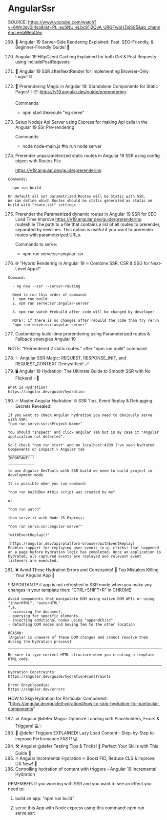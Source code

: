 # AngularSsr

SOURCE: https://www.youtube.com/watch?v=6Wn3sy0j4so&list=PL_euSNU_eLbc91j2QvA_URGFwbHZsjS95&ab_channel=LeelaWebDev

169. 🌟 Angular 19 Server-Side Rendering Explained: Fast, SEO-Friendly, & Beginner-Friendly Guide! 🚀
170. Angular 19 HttpClient Caching Explained for both Get & Post Requests using includePostRequests
171. 🚀 Angular 19 SSR afterNextRender for implementing Browser-Only Logic! 🌐
172. 🎯 Prerendering Magic in Angular 19: Standalone Components for Static Pages! ✨📦
     https://v19.angular.dev/guide/prerendering

     Commands:

     - npm start #execute "ng serve"

173. Setup Nodejs Api Server using Express for making Api calls in the Angular 19 SSr Pre-rendering

     Commands:

     - node node-main.js #to run node server

174. Prerender unparameterized static routes in Angular 19 SSR using config object with Routes File

     https://v19.angular.dev/guide/prerendering


    Commands:

    - npm run build

    On default all not parametrized Routes will be Static with SSR.
    We can define which Routes should be static generated as static on build with "route.txt" settings

175. Prerender the Parametrized dynamic routes in Angular 19 SSR for SEO Load Time Improve
     https://v19.angular.dev/guide/prerendering
     routesFile The path to a file that contains a list of all routes to prerender, separated by newlines. This option is useful if you want to prerender routes with parameterized URLs.

     Commands to serve:

     - npm run serve:ssr:angular-ssr

176. 🌐 "Hybrid Rendering in Angular 19 🔥 Combine SSR, CSR & SSG for Next-Level Apps!"


    Command:

      - ng new --ssr --server-routing

      Need to run this order of commands
      1. npm run build
      2. npm run serve:ssr:angular-server

      3. npm run watch #rebuild after code will be changed by developer

      NOTE!: if there is no changes after rebuild the code than try rerun
      "npm run serve:ssr:angular-server"

177. Customizing build-time prerendering using Parameterized routes & Fallback strategies Angular 19

NOTE: "Prerendered 2 static routes." after "npm run build" command

178. ✨ Angular SSR Magic: REQUEST, RESPONSE_INIT, and REQUEST_CONTEXT Demystified! 🪄
179. 🖥️ Angular 19 Hydration: The Ultimate Guide to Smooth SSR with No Flickers! 💡🚀


    What is Hydration?
    https://angular.dev/guide/hydration

180. 🔥 Master Angular Hydration! 🌐 SSR Tips, Event Replay & Debugging Secrets Revealed!


    If you want to check Angular hydration you need to obviously serve with SSR:
    "npm run serve:ssr:<Project-Name>"

    You should "Inspect" and click angular Tab but in my case it "Angular application not detected".

    So I check "npm run start" and on localhost:4200 I've seen hydrated Components on Inspect > Angular tab
    ____________
    IMPORTANT!!!
    ____________

    to use Angular DevTools with SSR build we need to build project in
    development mode

    It is possible when you run command:

    "npm run buildDev #this script was created by me"

    or

    "npm run watch"

    then serve it with Node JS Express:

    "npm run serve:ssr:angular-server"

    "withEventReplay()"
    :
    [https://angular.dev/api/platform-browser/withEventReplay]
    Enables support for replaying user events (e.g. clicks) that happened on a page before hydration logic has completed. Once an application is hydrated, all captured events are replayed and relevant event listeners are executed.

181. ❌ Avoid These Hydration Errors and Constraints! 🛑 Top Mistakes Killing Your Angular App 🚨

!!IMPORTANT!! if app is not refreshed in SSR mode when you make any changes in your template then: "CTRL+SHIFT+R" in CHROME

    Avoid components that manipulate DOM using native DOM APIs or using "innerHTML", "outerHTML".
    f.e.
    - accessing the document,
    - querying for specific elements,
    - injecting additional nodes using "appendChild"
    - detaching DOM nodes and moving tem to the other location

    REASON:
    [Angular is unaware of these DOM changes and cannot resolve them during the hydration process]

---

    Be sure to type correct HTML structure when you creating a template HTML code.

---

    Hydration Constraints:
    https://angular.dev/guide/hydration#constraints

    Error Encyclopedia:
    https://angular.dev/errors

HOW to Skip Hydration for Particular Component:
"https://angular.dev/guide/hydration#how-to-skip-hydration-for-particular-components"

182. 📊 Angular @defer Magic: Optimize Loading with Placeholders, Errors & Triggers! 💻✨
183. 🎯 @defer Triggers EXPLAINED! Lazy Load Content💡 Step-by-Step to Improve Performance FAST! 💻
184. 🛠️ Angular @defer Testing Tips & Tricks! 🎯 Perfect Your Skills with This Guide 🚀
185. 🔥 Angular Incremental Hydration 🔥 Boost FID, Reduce CLS & Improve UX Now! 🚀
186. Controlling hydration of content with triggers - Angular 19 Incremental Hydration

REMEMBER:
If you working with SSR and you want to see an effect you need to:

1. build an app:
   "npm run build"

2. serve this App with Node express using this command:
   npm run serve:ssr:<PROJECT-NAME>
